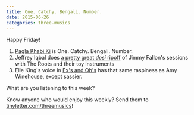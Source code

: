 ```yaml
---
title: One. Catchy. Bengali. Number.
date: 2015-06-26
categories: three-musics
---
```


Happy Friday!

1. <a href="https://www.youtube.com/watch?v=djAtu7mnFV4">Pagla Khabi Ki</a> is One. Catchy. Bengali. Number.
1. Jeffrey Iqbal does <a href="https://www.facebook.com/JomyGeorgeMusic/videos/924588590897906/">a pretty great <em>desi </em>ripoff</a> of Jimmy Fallon's sessions with The Roots and their toy instruments
1. Elle King's voice in <a href="https://www.youtube.com/watch?v=X9OvgrxaPKU">Ex's and Oh's</a> has that same raspiness as Amy Winehouse, except sassier.

What are you listening to this week?

Know anyone who would enjoy this weekly? Send them to <a href="https://tinyletter.com/threemusics">tinyletter.com/threemusics</a>!

